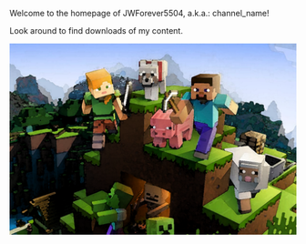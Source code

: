 Welcome to the homepage of JWForever5504, a.k.a.: channel_name! 

Look around to find downloads of my content.

![Banner](assets/home_banner.png)
